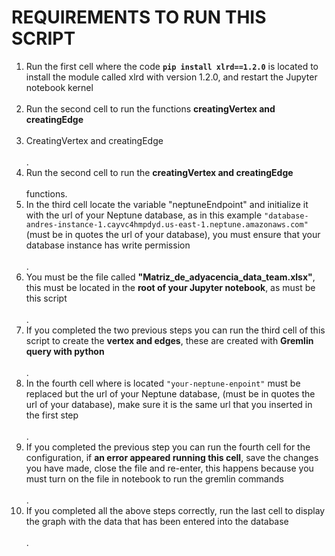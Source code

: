 ﻿# REQUIREMENTS TO RUN THIS SCRIPT

<ol>
<li >Run the first cell where the code <b><code>pip install xlrd==1.2.0</code></b> is located to install the module called xlrd with version 1.2.0, and restart the Jupyter notebook kernel<br></li><br> <li>Run the second cell to run the functions <b>creatingVertex and creatingEdge</b> </li><br> <li>CreatingVertex and creatingEdge</b> </li><br>.
    
<li> Run the second cell to run the <b>creatingVertex and creatingEdge</b> </li><br> functions.
    
<li> In the third cell locate the variable "neptuneEndpoint" and initialize it with the url of your Neptune database, as in this example <code>"database-andres-instance-1.cayvc4hmpdyd.us-east-1.neptune.amazonaws.com"</code>(must be in quotes the url of your database), you must ensure that your database instance has write permission </li><br>.

<li> You must be the file called <b>"Matriz_de_adyacencia_data_team.xlsx"</b>, this must be located in the <b>root of your Jupyter notebook</b>, as must be this script</li><br>.

<li> If you completed the two previous steps you can run the third cell of this script to create the <b>vertex and edges</b>, these are created with <b>Gremlin query with python</b></b></li><br>.

<li> In the fourth cell where is located <code>"your-neptune-enpoint"</code> must be replaced but the url of your Neptune database, (must be in quotes the url of your database), make sure it is the same url that you inserted in the first step</li><br>.

<li> If you completed the previous step you can run the fourth cell for the configuration, if <b>an error appeared running this cell</b>, save the changes you have made, close the file and re-enter, this happens because you must turn on the file in notebook to run the gremlin commands</li><br>.

<li>If you completed all the above steps correctly, run the last cell to display the graph with the data that has been entered into the database</li><br>.
</ol>
